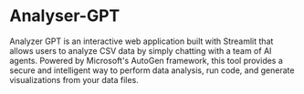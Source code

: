 # Analyser-GPT
Analyzer GPT is an interactive web application built with Streamlit that allows users to analyze CSV data by simply chatting with a team of AI agents. Powered by Microsoft's AutoGen framework, this tool provides a secure and intelligent way to perform data analysis, run code, and generate visualizations from your data files.
